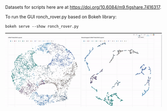 Datasets for scripts here are at https://doi.org/10.6084/m9.figshare.7416317.

To run the GUI ronch_rover.py based on Bokeh library:
```
bokeh serve --show ronch_rover.py
```
![](gui_demo.gif)
